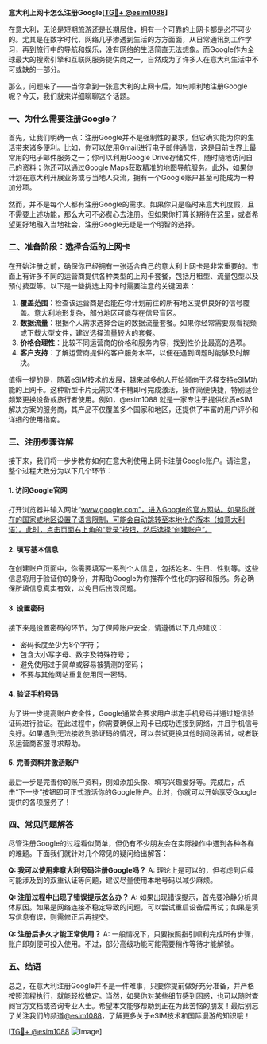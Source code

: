 **意大利上网卡怎么注册Google[[TG💪+ @esim1088](https://t.me/s/esim1088)]**

在意大利，无论是短期旅游还是长期居住，拥有一个可靠的上网卡都是必不可少的。尤其是在数字时代，网络几乎渗透到生活的方方面面，从日常通讯到工作学习，再到旅行中的导航和娱乐，没有网络的生活简直无法想象。而Google作为全球最大的搜索引擎和互联网服务提供商之一，自然成为了许多人在意大利生活中不可或缺的一部分。

那么，问题来了——当你拿到一张意大利的上网卡后，如何顺利地注册Google呢？今天，我们就来详细聊聊这个话题。

### 一、为什么需要注册Google？

首先，让我们明确一点：注册Google并不是强制性的要求，但它确实能为你的生活带来诸多便利。比如，你可以使用Gmail进行电子邮件通信，这是目前世界上最常用的电子邮件服务之一；你可以利用Google Drive存储文件，随时随地访问自己的资料；你还可以通过Google Maps获取精准的地图导航服务。此外，如果你计划在意大利开展业务或与当地人交流，拥有一个Google账户甚至可能成为一种加分项。

然而，并不是每个人都有注册Google的需求。如果你只是临时来意大利度假，且不需要上述功能，那么大可不必费心去注册。但如果你打算长期待在这里，或者希望更好地融入当地社会，注册Google无疑是一个明智的选择。

### 二、准备阶段：选择合适的上网卡

在开始注册之前，确保你已经拥有一张适合自己的意大利上网卡是非常重要的。市面上有许多不同的运营商提供各种类型的上网卡套餐，包括月租型、流量包型以及预付费型等。以下是一些挑选上网卡时需要注意的关键因素：

1. **覆盖范围**：检查该运营商是否能在你计划前往的所有地区提供良好的信号覆盖。意大利地形复杂，部分地区可能存在信号盲区。
2. **数据流量**：根据个人需求选择合适的数据流量套餐。如果你经常需要观看视频或下载大型文件，建议选择流量较大的套餐。
3. **价格合理性**：比较不同运营商的价格和服务内容，找到性价比最高的选项。
4. **客户支持**：了解运营商提供的客户服务水平，以便在遇到问题时能够及时解决。

值得一提的是，随着eSIM技术的发展，越来越多的人开始倾向于选择支持eSIM功能的上网卡。这种新型卡片无需实体卡槽即可完成激活，操作简便快捷，特别适合频繁更换设备或旅行者使用。例如，@esim1088 就是一家专注于提供优质eSIM解决方案的服务商，其产品不仅覆盖多个国家和地区，还提供了丰富的用户评价和详细的使用指南。

### 三、注册步骤详解

接下来，我们将一步步教你如何在意大利使用上网卡注册Google账户。请注意，整个过程大致分为以下几个环节：

#### 1. 访问Google官网

打开浏览器并输入网址“www.google.com”，进入Google的官方网站。如果你所在的国家或地区设置了语言限制，可能会自动跳转至本地化的版本（如意大利语）。此时，点击页面右上角的“登录”按钮，然后选择“创建账户”。

#### 2. 填写基本信息

在创建账户页面中，你需要填写一系列个人信息，包括姓名、生日、性别等。这些信息将用于验证你的身份，并帮助Google为你推荐个性化的内容和服务。务必确保所填信息真实有效，以免日后出现问题。

#### 3. 设置密码

接下来是设置密码的环节。为了保障账户安全，请遵循以下几点建议：
- 密码长度至少为8个字符；
- 包含大小写字母、数字及特殊符号；
- 避免使用过于简单或容易被猜测的密码；
- 不要与其他网站重复使用同一密码。

#### 4. 验证手机号码

为了进一步提高账户安全性，Google通常会要求用户绑定手机号码并通过短信验证码进行验证。在此过程中，你需要确保上网卡已成功连接到网络，并且手机信号良好。如果遇到无法接收到验证码的情况，可以尝试更换其他时间段再试，或者联系运营商客服寻求帮助。

#### 5. 完善资料并激活账户

最后一步是完善你的账户资料，例如添加头像、填写兴趣爱好等。完成后，点击“下一步”按钮即可正式激活你的Google账户。此时，你就可以开始享受Google提供的各项服务了！

### 四、常见问题解答

尽管注册Google的过程看似简单，但仍有不少朋友会在实际操作中遇到各种各样的难题。下面我们就针对几个常见的疑问给出解答：

**Q: 我可以使用非意大利号码注册Google吗？**
A: 理论上是可以的，但考虑到后续可能涉及到的双重认证等问题，建议尽量使用本地号码以减少麻烦。

**Q: 注册过程中出现了错误提示怎么办？**
A: 如果出现错误提示，首先要冷静分析具体原因。如果是网络连接不稳定导致的问题，可以尝试重启设备后再试；如果是填写信息有误，则需修正后再提交。

**Q: 注册后多久才能正常使用？**
A: 一般情况下，只要按照指引顺利完成所有步骤，账户即刻便可投入使用。不过，部分高级功能可能需要稍作等待才能解锁。

### 五、结语

总之，在意大利注册Google并不是一件难事，只要你提前做好充分准备，并严格按照流程执行，就能轻松搞定。当然，如果你对某些细节感到困惑，也可以随时查阅官方文档或咨询专业人士。希望本文能够帮助到正在为此苦恼的朋友！最后别忘了关注我们的频道[@esim1088](https://t.me/s/esim1088)，了解更多关于eSIM技术和国际漫游的知识哦！

[[TG💪+ @esim1088](https://t.me/s/esim1088) ![Image](https://i.postimg.cc/4NQfJmqS/Snipaste-2025-05-13-00-14-12.png)]